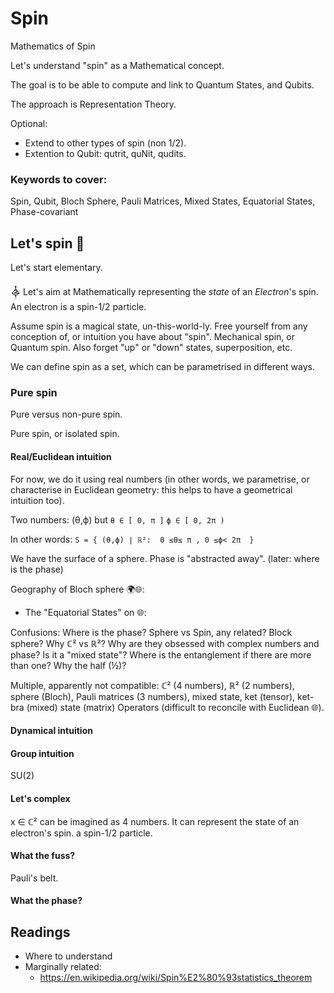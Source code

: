 # Spin
Mathematics of Spin

Let's understand "spin" as a Mathematical concept.

The goal is to be able to compute and link to Quantum States, and Qubits.

The approach is Representation Theory.

Optional:
* Extend to other types of spin (non 1/2).
* Extention to Qubit: qutrit, quNit, qudits.

### Keywords to cover:
Spin, Qubit, Bloch Sphere, Pauli Matrices, Mixed States, Equatorial States, Phase-covariant


## Let's spin 💫

Let's start elementary.

𒎓
Let's aim at Mathematically representing the *state* of an *Electron*'s spin.
An electron is a spin-1/2 particle.

Assume spin is a magical state, un-this-world-ly.
Free yourself from any conception of, or intuition you have about "spin". Mechanical spin, or Quantum spin. 
Also forget "up" or "down" states, superposition, etc.

We can define spin as a set, which can be parametrised in different ways.



### Pure spin
Pure versus non-pure spin.

Pure spin, or isolated spin.
#### Real/Euclidean intuition

For now, we do it using real numbers (in other words, we parametrise, or characterise in Euclidean geometry: this helps to have a geometrical intuition too).

Two numbers:
(θ,ϕ)
but
`θ ∈ [ 0, π ]`
`ϕ ∈ [ 0, 2π )`

In other words: `S = { (θ,ϕ) ∣ ℝ²:  0 ≤θ≤ π , 0 ≤ϕ< 2π  }`

We have the surface of a sphere.
Phase is "abstracted away".
(later: where is the phase)

Geography of Bloch sphere 🌍🌐:
* The "Equatorial States" on 🌐:

Confusions: Where is the phase? Sphere vs Spin, any related? Block sphere? Why ℂ² vs ℝ²? Why are they obsessed with complex numbers and phase? Is it a "mixed state"? Where is the entanglement if there are more than one? Why the half (½)?

Multiple, apparently not compatible: ℂ² (4 numbers), ℝ² (2 numbers), sphere (Bloch), Pauli matrices (3 numbers), mixed state, ket (tensor), ket-bra (mixed) state (matrix)
Operators (difficult to reconcile with Euclidean 🌐).

#### Dynamical intuition

#### Group intuition
SU(2)

#### Let's complex
x ∈ ℂ² can be imagined as 4 numbers.
It can represent the state of an electron's spin.
a spin-1/2 particle.


#### What the fuss?
Pauli's belt.

#### What the phase?


## Readings
* Where to understand
* Marginally related:
   * https://en.wikipedia.org/wiki/Spin%E2%80%93statistics_theorem
